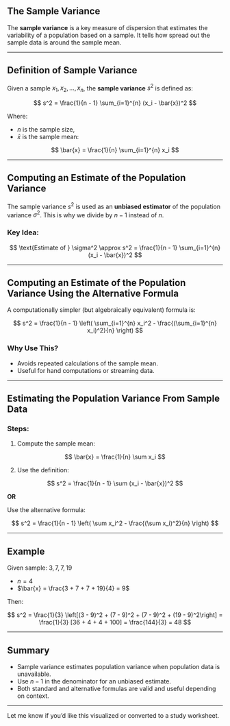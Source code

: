 ## **The Sample Variance**

The **sample variance** is a key measure of dispersion that estimates the variability of a population based on a sample. 
It tells how spread out the sample data is around the sample mean.

---

## **Definition of Sample Variance**

Given a sample $`x_1, x_2, \dots, x_n`$, the **sample variance** $`s^2`$ is defined as:

$$
s^2 = \frac{1}{n - 1} \sum_{i=1}^{n} (x_i - \bar{x})^2
$$

Where:

* $`n`$ is the sample size,
* $`\bar{x}`$ is the sample mean:

$$
\bar{x} = \frac{1}{n} \sum_{i=1}^{n} x_i
$$

---

## **Computing an Estimate of the Population Variance**

The sample variance $`s^2`$ is used as an **unbiased estimator** of the population variance $`\sigma^2`$. 
This is why we divide by $`n - 1`$ instead of $n$.

### **Key Idea:**

$$
\text{Estimate of } \sigma^2 \approx s^2 = \frac{1}{n - 1} \sum_{i=1}^{n} (x_i - \bar{x})^2
$$

---

## **Computing an Estimate of the Population Variance Using the Alternative Formula**

A computationally simpler (but algebraically equivalent) formula is:

$$
s^2 = \frac{1}{n - 1} \left( \sum_{i=1}^{n} x_i^2 - \frac{(\sum_{i=1}^{n} x_i)^2}{n} \right)
$$

### **Why Use This?**

* Avoids repeated calculations of the sample mean.
* Useful for hand computations or streaming data.

---

## **Estimating the Population Variance From Sample Data**

### **Steps:**

1. Compute the sample mean:

$$
\bar{x} = \frac{1}{n} \sum x_i
$$

2. Use the definition:

$$
s^2 = \frac{1}{n - 1} \sum (x_i - \bar{x})^2
$$

**OR**

Use the alternative formula:

$$
s^2 = \frac{1}{n - 1} \left( \sum x_i^2 - \frac{(\sum x_i)^2}{n} \right)
$$

---

## **Example**

Given sample: $3, 7, 7, 19$

* $n = 4$
* $\bar{x} = \frac{3 + 7 + 7 + 19}{4} = 9$

Then:

$$
s^2 = \frac{1}{3} \left[(3 - 9)^2 + (7 - 9)^2 + (7 - 9)^2 + (19 - 9)^2\right]
= \frac{1}{3} [36 + 4 + 4 + 100] = \frac{144}{3} = 48
$$

---

## **Summary**

* Sample variance estimates population variance when population data is unavailable.
* Use $n - 1$ in the denominator for an unbiased estimate.
* Both standard and alternative formulas are valid and useful depending on context.

---

Let me know if you’d like this visualized or converted to a study worksheet.
